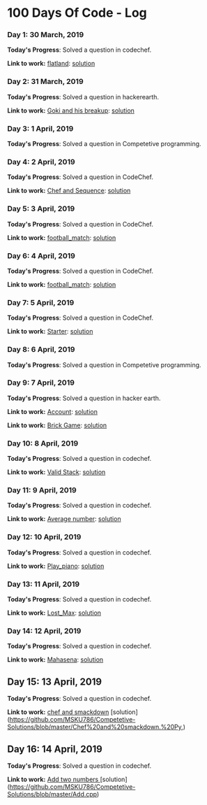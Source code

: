 # 100 Days Of Code - Log

### Day 1: 30 March, 2019

**Today's Progress**: Solved a question in codechef.

**Link to work:** [flatland](https://www.codechef.com/problems/ICL1902): [solution](https://github.com/MSKU786/Competetive-Solutions/blob/master/first.py)

### Day 2: 31 March, 2019


**Today's Progress**: Solved a question in hackerearth.

**Link to work:** [Goki and his breakup](https://www.hackerearth.com/practice/basic-programming/input-output/basics-of-input-output/practice-problems/algorithm/tds-and-his-breakup/): [solution](https://github.com/MSKU786/Competetive-Solutions/blob/master/Goki_%26_his_breakup.cpp)


### Day 3: 1 April, 2019

**Today's Progress**: Solved a question in Competetive programming.


### Day 4: 2 April, 2019

**Today's Progress**: Solved a question in CodeChef.

**Link to work:** [Chef and Sequence](https://www.codechef.com/problems/CHFAR): [solution](https://github.com/MSKU786/Competetive-Solutions/blob/master/chef%26sequence.cpp)



### Day 5: 3 April, 2019
**Today's Progress**: Solved a question in CodeChef.

**Link to work:** [football_match](https://www.codechef.com/problems/FBMT): [solution](https://github.com/MSKU786/Competetive-Solutions/blob/master/football_match.cpp)



### Day 6: 4 April, 2019

**Today's Progress**: Solved a question in CodeChef.

**Link to work:** [football_match](https://www.codechef.com/problems/FBMT): [solution](https://github.com/MSKU786/Competetive-Solutions/blob/master/IPL%26RCB.cpp)



### Day 7: 5 April, 2019

**Today's Progress**: Solved a question in CodeChef.

**Link to work:** [Starter](https://www.hackerearth.com/practice/basic-programming/implementation/basics-of-implementation/practice-problems/algorithm/easy-multiples/): [solution](https://github.com/MSKU786/Competetive-Solutions/blob/master/starter.cpp)



### Day 8: 6 April, 2019

**Today's Progress**: Solved a question in Competetive programming.



### Day 9: 7 April, 2019

**Today's Progress**: Solved a question in hacker earth.

**Link to work:** [Account](https://www.hackerearth.com/practice/basic-programming/input-output/basics-of-input-output/practice-problems/algorithm/duration/): [solution](https://github.com/MSKU786/Competetive-Solutions/blob/master/accout.cpp)

**Link to work:** [Brick Game](https://www.hackerearth.com/practice/basic-programming/input-output/basics-of-input-output/practice-problems/algorithm/bricks-game-5140869d/): [solution](https://github.com/MSKU786/Competetive-Solutions/blob/master/Motu%26Ptlu.cpp)



### Day 10: 8 April, 2019

**Today's Progress**: Solved a question in codechef.

**Link to work:** [Valid Stack](https://www.codechef.com/problems/VALIDSTK): [solution](https://github.com/MSKU786/Competetive-Solutions/blob/master/Validstack.cpp)



### Day 11: 9 April, 2019

**Today's Progress**: Solved a question in codechef.

**Link to work:** [Average number](https://www.codechef.com/problems/AVG): [solution](https://github.com/MSKU786/Competetive-Solutions/blob/master/AverageNumber.cpp)



### Day 12: 10 April, 2019

**Today's Progress**: Solved a question in codechef.

**Link to work:** [Play_piano](https://www.codechef.com/problems/PLAYPIAN): [solution](https://github.com/MSKU786/Competetive-Solutions/blob/master/Validstack.cpp)



### Day 13: 11 April, 2019

**Today's Progress**: Solved a question in codechef.

**Link to work:** [Lost_Max](https://www.codechef.com/problems/LOSTMAX): [solution](https://github.com/MSKU786/Competetive-Solutions/blob/master/Lost_Max.py)



### Day 14: 12 April, 2019

**Today's Progress**: Solved a question in codechef.

**Link to work:** [Mahasena](https://www.codechef.com/problems/AMR15A): [solution](https://github.com/MSKU786/Competetive-Solutions/blob/master/Mahasena.cpp)



## Day 15: 13 April, 2019

**Today's Progress**: Solved a question in codechef.

**Link to work:** [chef and smackdown](https://www.codechef.com/submit/SNCKYEAR) [solution] (https://github.com/MSKU786/Competetive-Solutions/blob/master/Chef%20and%20smackdown.%20Py,) 



## Day 16: 14 April, 2019

**Today's Progress**: Solved a question in codechef.

**Link to work:** [Add two numbers ](https://www.codechef.com/problems/FLOW001) [solution] (https://github.com/MSKU786/Competetive-Solutions/blob/master/Add.cpp) 



